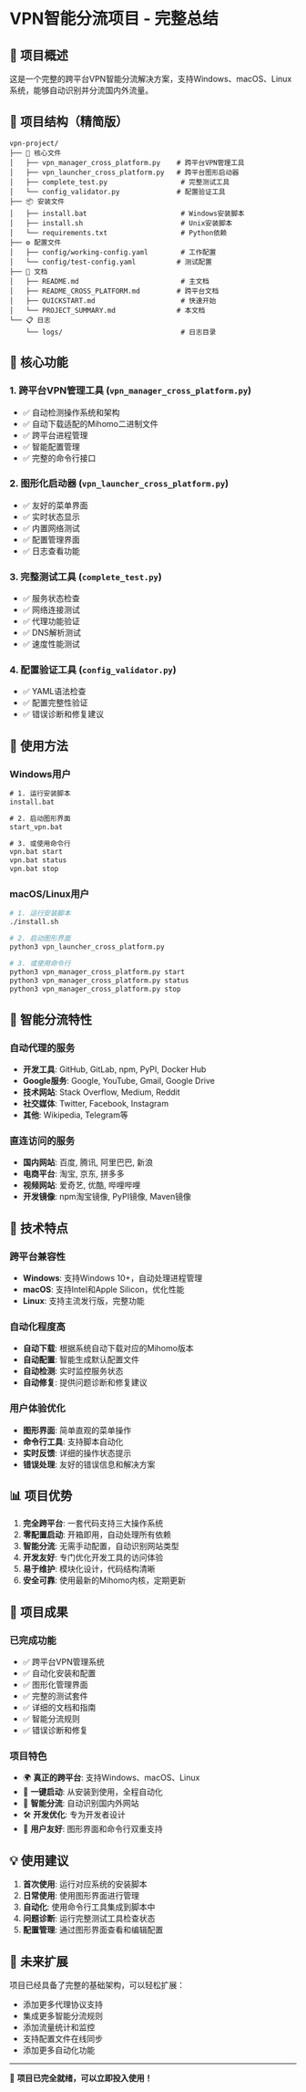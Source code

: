 # VPN智能分流项目 - 完整总结

## 🎯 项目概述

这是一个完整的跨平台VPN智能分流解决方案，支持Windows、macOS、Linux系统，能够自动识别并分流国内外流量。

## 📁 项目结构（精简版）

```
vpn-project/
├── 🚀 核心文件
│   ├── vpn_manager_cross_platform.py    # 跨平台VPN管理工具
│   ├── vpn_launcher_cross_platform.py   # 跨平台图形启动器
│   ├── complete_test.py                  # 完整测试工具
│   └── config_validator.py              # 配置验证工具
├── 📦 安装文件
│   ├── install.bat                       # Windows安装脚本
│   ├── install.sh                        # Unix安装脚本
│   └── requirements.txt                  # Python依赖
├── ⚙️ 配置文件
│   ├── config/working-config.yaml        # 工作配置
│   └── config/test-config.yaml          # 测试配置
├── 📖 文档
│   ├── README.md                         # 主文档
│   ├── README_CROSS_PLATFORM.md         # 跨平台文档
│   ├── QUICKSTART.md                     # 快速开始
│   └── PROJECT_SUMMARY.md               # 本文档
└── 📋 日志
    └── logs/                             # 日志目录
```

## 🌟 核心功能

### 1. 跨平台VPN管理工具 (`vpn_manager_cross_platform.py`)
- ✅ 自动检测操作系统和架构
- ✅ 自动下载适配的Mihomo二进制文件
- ✅ 跨平台进程管理
- ✅ 智能配置管理
- ✅ 完整的命令行接口

### 2. 图形化启动器 (`vpn_launcher_cross_platform.py`)
- ✅ 友好的菜单界面
- ✅ 实时状态显示
- ✅ 内置网络测试
- ✅ 配置管理界面
- ✅ 日志查看功能

### 3. 完整测试工具 (`complete_test.py`)
- ✅ 服务状态检查
- ✅ 网络连接测试
- ✅ 代理功能验证
- ✅ DNS解析测试
- ✅ 速度性能测试

### 4. 配置验证工具 (`config_validator.py`)
- ✅ YAML语法检查
- ✅ 配置完整性验证
- ✅ 错误诊断和修复建议

## 🚀 使用方法

### Windows用户
```cmd
# 1. 运行安装脚本
install.bat

# 2. 启动图形界面
start_vpn.bat

# 3. 或使用命令行
vpn.bat start
vpn.bat status
vpn.bat stop
```

### macOS/Linux用户
```bash
# 1. 运行安装脚本
./install.sh

# 2. 启动图形界面
python3 vpn_launcher_cross_platform.py

# 3. 或使用命令行
python3 vpn_manager_cross_platform.py start
python3 vpn_manager_cross_platform.py status
python3 vpn_manager_cross_platform.py stop
```

## 🎯 智能分流特性

### 自动代理的服务
- **开发工具**: GitHub, GitLab, npm, PyPI, Docker Hub
- **Google服务**: Google, YouTube, Gmail, Google Drive
- **技术网站**: Stack Overflow, Medium, Reddit
- **社交媒体**: Twitter, Facebook, Instagram
- **其他**: Wikipedia, Telegram等

### 直连访问的服务
- **国内网站**: 百度, 腾讯, 阿里巴巴, 新浪
- **电商平台**: 淘宝, 京东, 拼多多
- **视频网站**: 爱奇艺, 优酷, 哔哩哔哩
- **开发镜像**: npm淘宝镜像, PyPI镜像, Maven镜像

## 🔧 技术特点

### 跨平台兼容性
- **Windows**: 支持Windows 10+，自动处理进程管理
- **macOS**: 支持Intel和Apple Silicon，优化性能
- **Linux**: 支持主流发行版，完整功能

### 自动化程度高
- **自动下载**: 根据系统自动下载对应的Mihomo版本
- **自动配置**: 智能生成默认配置文件
- **自动检测**: 实时监控服务状态
- **自动修复**: 提供问题诊断和修复建议

### 用户体验优化
- **图形界面**: 简单直观的菜单操作
- **命令行工具**: 支持脚本自动化
- **实时反馈**: 详细的操作状态提示
- **错误处理**: 友好的错误信息和解决方案

## 📊 项目优势

1. **完全跨平台**: 一套代码支持三大操作系统
2. **零配置启动**: 开箱即用，自动处理所有依赖
3. **智能分流**: 无需手动配置，自动识别网站类型
4. **开发友好**: 专门优化开发工具的访问体验
5. **易于维护**: 模块化设计，代码结构清晰
6. **安全可靠**: 使用最新的Mihomo内核，定期更新

## 🎉 项目成果

### 已完成功能
- ✅ 跨平台VPN管理系统
- ✅ 自动化安装和配置
- ✅ 图形化管理界面
- ✅ 完整的测试套件
- ✅ 详细的文档和指南
- ✅ 智能分流规则
- ✅ 错误诊断和修复

### 项目特色
- 🌍 **真正的跨平台**: 支持Windows、macOS、Linux
- 🚀 **一键启动**: 从安装到使用，全程自动化
- 🎯 **智能分流**: 自动识别国内外网站
- 🛠️ **开发优化**: 专为开发者设计
- 📱 **用户友好**: 图形界面和命令行双重支持

## 💡 使用建议

1. **首次使用**: 运行对应系统的安装脚本
2. **日常使用**: 使用图形界面进行管理
3. **自动化**: 使用命令行工具集成到脚本中
4. **问题诊断**: 运行完整测试工具检查状态
5. **配置管理**: 通过图形界面查看和编辑配置

## 🔮 未来扩展

项目已经具备了完整的基础架构，可以轻松扩展：
- 添加更多代理协议支持
- 集成更多智能分流规则
- 添加流量统计和监控
- 支持配置文件在线同步
- 添加更多自动化功能

---

🎉 **项目已完全就绪，可以立即投入使用！**